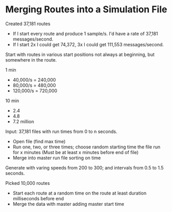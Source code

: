 # Merging Routes into a Simulation File

Created 37,181 routes

- If I start every route and produce 1 sample/s. I'd have a rate of 37,181 messages/second.
- If I start 2x I could get 74,372, 3x I could get 111,553 messages/second.


Start with routes in various start positions not always at beginning, but somewhere in the route.

1 min 
- 40,000/s = 240,000
- 80,000/s = 480,000
- 120,000/s = 720,000

10 min 
- 2.4
- 4.8
- 7.2 million

Input: 37,181 files with run times from 0 to n seconds.

- Open file (find max time)
- Run one, two, or three times; choose random starting time the file run for x minutes (Must be at least x minutes before end of file)
- Merge into master run file sorting on time 

Generate with varing speeds from 200 to 300; and intervals from 0.5 to 1.5 seconds.

Picked 10,000 routes
- Start each route at a random time on the route at least duration milliseconds before end
- Merge the data with master adding master start time
